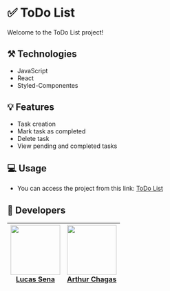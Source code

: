 # ✅ ToDo List
Welcome to the ToDo List project! <br>

## ⚒️ Technologies
- JavaScript
- React
- Styled-Componentes

## 💡 Features

- Task creation
- Mark task as completed
- Delete task
- View pending and completed tasks

## 💻 Usage

- You can access the project from this link:  <a href="https://todolist-la.vercel.app/"> ToDo List </a>

## 👥 Developers
| [<img loading="lazy" src="https://avatars.githubusercontent.com/u/93053816?v=4" width=115><br>Lucas Sena](https://github.com/LucasMeloSena) |  [<img loading="lazy" src="https://avatars.githubusercontent.com/u/86752180?v=4" width=115><br>Arthur Chagas](https://github.com/ArthurChagas0103) |
| :---: | :---: |
